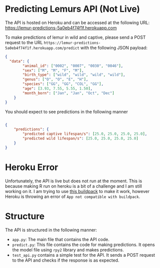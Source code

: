 # Predicting Lemurs API (Not Live)

The API is hosted on Heroku and can be accessed at the following URL: https://lemur-predictions-5a0eb4f74f1f.herokuapp.com

To make predictions of lemur in wild and captive, please send a POST request to the URL 
```https://lemur-predictions-5a0eb4f74f1f.herokuapp.com/predict``` 
with the following JSON payload:

```json
{
  "data": {
        "animal_id": ["0002", "0007", "0030", "0046"],
        "sex": ["M", "M", "F", "M"],
        "birth_type": ["wild", "wild", "wild", "wild"],
        "genus": ["O", "O", "E", "H"],
        "species": ["GG", "GG", "COL", "GG"],
        "age": [3.93, 7.55, 5.55, 1.50],
        "month_born": ["Jan", "Jan", "Oct", "Dec"]
    }
}
```

You should expect to see predictions in the following manner

```json

{
    "predictions": {
        "predicted captive lifespan/s": [25.0, 25.0, 25.0, 25.0],
        "predicted wild lifespan/s": [25.0, 25.0, 25.0, 25.0]
    }
}
```

# Heroku Error

Unfortunately, the API is live but does not run at the moment. This is because making R run on heroku is a bit of a challenge and I am still working on it. I am trying to use [this buildpack](https://github.com/virtualstaticvoid/heroku-buildpack-r) to make it work, however Heroku is throwing an error of `App not compatible with buildpack`.

# Structure

The API is structured in the following manner:

- `app.py`: The main file that contains the API code. 
- `predict.py`: This file contains the code for making predictions. It opens the model file using `rpy2` library and makes predictions.
- `test_api.py` contains a simple test for the API. It sends a POST request to the API and checks if the response is as expected.